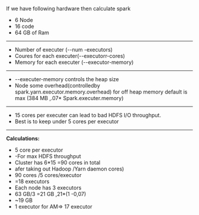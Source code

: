 If we have following hardware then calculate spark 
* 6 Node
* 16 code 
* 64 GB of Ram
------------------------------------------------
* Number of executer (--num -executors)
* Coures for each executer(--executorr-cores)
* Memory for each executer (--executor-memory)
------------------------------------------------
* --executer-memory controls the heap size
* Node some overhead(controlledby spark.yarn.executor.memory.overhead) for off heap memory default is max
 (384 MB ,.07* Spark.executer.memory)
------------------------------------------------
* 15 cores per executer can lead to bad HDFS I/O throughput.
* Best is to keep under 5 cores per executor
------------------------------------------------
**Calculations:**

* 5 core per executor
* -For max HDFS throughput
* Cluster has 6*15 =90 cores in total
* afer taking out Hadoop /Yarn daemon cores)
* 90 cores /5 cores/executor
* =18 executors
* Each node has 3 executors
* 63 GB/3 =21 GB ,21*(1 -0,07)
* ~19 GB
* 1 executor for AM=> 17 executor